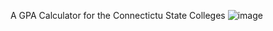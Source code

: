 A GPA Calculator for the Connectictu State Colleges
![image](https://github.com/JAbsolu/CT-State-CC-GPA-Calculator/assets/90818638/0291fa2e-21c3-423b-95fd-71a2bde0721b)
